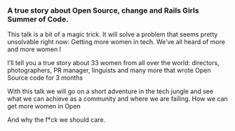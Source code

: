 ### A true story about Open Source, change and Rails Girls Summer of Code.

This talk is a bit of a magic trick. It will solve a problem that seems pretty unsolvable right now: Getting more women in tech. We’ve all heard of more and more women l

I’ll tell you a true story about 33 women from all over the world: directors, photographers, PR manager, linguists and many more that wrote Open Source code for 3 months

With this talk we will go on a short adventure in the tech jungle and see what we can achieve as a community and where we are failing. How we can get more women in Open

And why the f*ck we should care.
